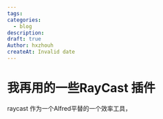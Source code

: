 ```yaml
---
tags: 
categories:
  - blog
description: 
draft: true
Author: hxzhouh
createAt: Invalid date
---
```

# 我再用的一些RayCast 插件
raycast 作为一个Alfred平替的一个效率工具，
<!-- more -->



